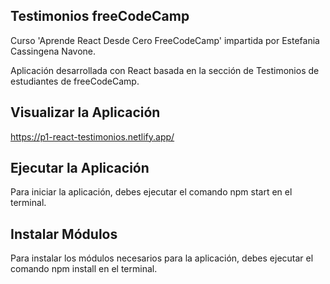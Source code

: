 ## Testimonios freeCodeCamp
Curso 'Aprende React Desde Cero FreeCodeCamp' impartida por Estefania Cassingena Navone.

Aplicación desarrollada con React basada en la sección de Testimonios de estudiantes de freeCodeCamp.

## Visualizar la Aplicación

https://p1-react-testimonios.netlify.app/


## Ejecutar la Aplicación


Para iniciar la aplicación, debes ejecutar el comando npm start en el terminal.

## Instalar Módulos


Para instalar los módulos necesarios para la aplicación, debes ejecutar el comando npm install en el terminal.
